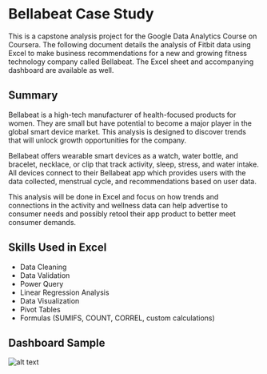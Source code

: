 # Bellabeat Case Study

This is a capstone analysis project for the Google Data Analytics Course on Coursera. The following document details the analysis of Fitbit data using Excel to make business recommendations for a new and growing fitness technology company called Bellabeat. The Excel sheet and accompanying dashboard are available as well.

## Summary

Bellabeat is a high-tech manufacturer of health-focused products for women. They are small but have potential to become a major player in the global smart device market. This analysis is designed to discover trends that will unlock growth opportunities for the company.

Bellabeat offers wearable smart devices as a watch, water bottle, and bracelet, necklace, or clip that track activity, sleep, stress, and water intake. All devices connect to their Bellabeat app which provides users with the data collected, menstrual cycle, and recommendations based on user data.

This analysis will be done in Excel and focus on how trends and connections in the activity and wellness data can help advertise to consumer needs and possibly retool their app product to better meet consumer demands.

## Skills Used in Excel
- Data Cleaning
- Data Validation
- Power Query
- Linear Regression Analysis
- Data Visualization
- Pivot Tables
- Formulas (SUMIFS, COUNT, CORREL, custom calculations)

## Dashboard Sample
![alt text](https://github.com/[mcc450]/[Bellabeat-Case_Study]/blob/[branch]/bb_dash_image.jpg?raw=true)

